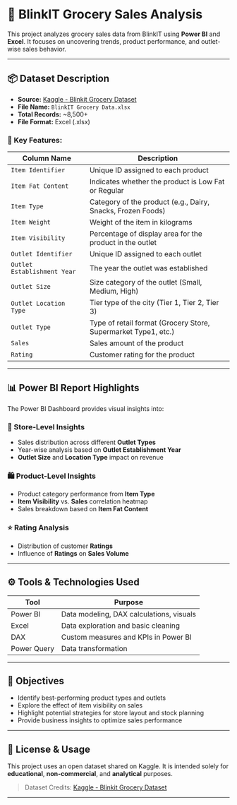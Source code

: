 # 🛒 BlinkIT Grocery Sales Analysis

This project analyzes grocery sales data from BlinkIT using **Power BI** and **Excel**. It focuses on uncovering trends, product performance, and outlet-wise sales behavior.

---

## 📦 Dataset Description

- **Source:** [Kaggle - Blinkit Grocery Dataset](https://www.kaggle.com/datasets/arunkumaroraon/blinkit-grocery-dataset)
- **File Name:** `BlinkIT Grocery Data.xlsx`
- **Total Records:** ~8,500+
- **File Format:** Excel (.xlsx)

### 🔑 Key Features:

| Column Name                | Description                                                   |
|---------------------------|---------------------------------------------------------------|
| `Item Identifier`         | Unique ID assigned to each product                            |
| `Item Fat Content`        | Indicates whether the product is Low Fat or Regular           |
| `Item Type`               | Category of the product (e.g., Dairy, Snacks, Frozen Foods)   |
| `Item Weight`             | Weight of the item in kilograms                               |
| `Item Visibility`         | Percentage of display area for the product in the outlet      |
| `Outlet Identifier`       | Unique ID assigned to each outlet                             |
| `Outlet Establishment Year` | The year the outlet was established                         |
| `Outlet Size`             | Size category of the outlet (Small, Medium, High)             |
| `Outlet Location Type`    | Tier type of the city (Tier 1, Tier 2, Tier 3)                |
| `Outlet Type`             | Type of retail format (Grocery Store, Supermarket Type1, etc.)|
| `Sales`                   | Sales amount of the product                                   |
| `Rating`                  | Customer rating for the product                               |

---

## 📊 Power BI Report Highlights

The Power BI Dashboard provides visual insights into:

### 🏪 Store-Level Insights
- Sales distribution across different **Outlet Types**
- Year-wise analysis based on **Outlet Establishment Year**
- **Outlet Size** and **Location Type** impact on revenue

### 🛍️ Product-Level Insights
- Product category performance from **Item Type**
- **Item Visibility** vs. **Sales** correlation heatmap
- Sales breakdown based on **Item Fat Content**

### ⭐ Rating Analysis
- Distribution of customer **Ratings**
- Influence of **Ratings** on **Sales Volume**

---

## ⚙️ Tools & Technologies Used

| Tool          | Purpose                                   |
|---------------|-------------------------------------------|
| Power BI      | Data modeling, DAX calculations, visuals  |
| Excel         | Data exploration and basic cleaning       |
| DAX           | Custom measures and KPIs in Power BI      |
| Power Query   | Data transformation                       |

---

## 🎯 Objectives

- Identify best-performing product types and outlets
- Explore the effect of item visibility on sales
- Highlight potential strategies for store layout and stock planning
- Provide business insights to optimize sales performance


---

## 📌 License & Usage

This project uses an open dataset shared on Kaggle. It is intended solely for **educational**, **non-commercial**, and **analytical** purposes.

> Dataset Credits: [Kaggle - Blinkit Grocery Dataset](https://www.kaggle.com/datasets/arunkumaroraon/blinkit-grocery-dataset)

---
